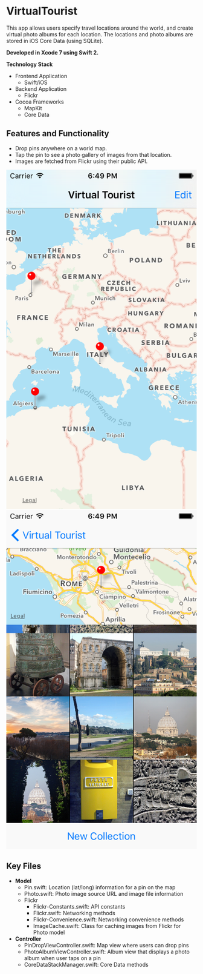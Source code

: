 # VirtualTourist
This app allows users specify travel locations around the world, and create virtual photo albums for each location. The locations and photo albums are stored in iOS Core Data (using SQLite).

**Developed in Xcode 7 using Swift 2.**

**Technology Stack**

* Frontend Application
  * Swift/iOS
* Backend Application
  * Flickr
* Cocoa Frameworks
  * MapKit
  * Core Data

## Features and Functionality

* Drop pins anywhere on a world map.
* Tap the pin to see a photo gallery of images from that location.
* Images are fetched from Flickr using their public API.

![Virtual Tourist screenshot](/doc/vt1.png)
![Virtual Tourist screenshot](/doc/vt2.png)

## Key Files
* **Model**
  * Pin.swift:  Location (lat/long) information for a pin on the map
  * Photo.swift:  Photo image source URL and image file information
  * Flickr
    * Flickr-Constants.swift: API constants
    * Flickr.swift:  Networking methods
    * Flickr-Convenience.swift:  Networking convenience methods
    * ImageCache.swift:  Class for caching images from Flickr for Photo model
* **Controller**
  * PinDropViewController.swift:  Map view where users can drop pins
  * PhotoAlbumViewController.swift: Album view that displays a photo album when user taps on a pin
  * CoreDataStackManager.swift:  Core Data methods 
